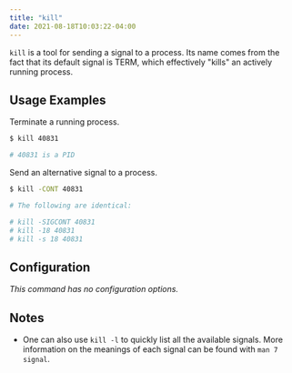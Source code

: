 ```yaml
---
title: "kill"
date: 2021-08-18T10:03:22-04:00
---
```


`kill` is a tool for sending a signal to a process. Its name comes from the fact
that its default signal is TERM, which effectively "kills" an actively running
process.

## Usage Examples

Terminate a running process.

```bash
$ kill 40831

# 40831 is a PID
```

Send an alternative signal to a process.

```bash
$ kill -CONT 40831

# The following are identical:

# kill -SIGCONT 40831
# kill -18 40831
# kill -s 18 40831
```

## Configuration

_This command has no configuration options._

## Notes

- One can also use `kill -l` to quickly list all the available signals. More
  information on the meanings of each signal can be found with `man 7 signal`.
